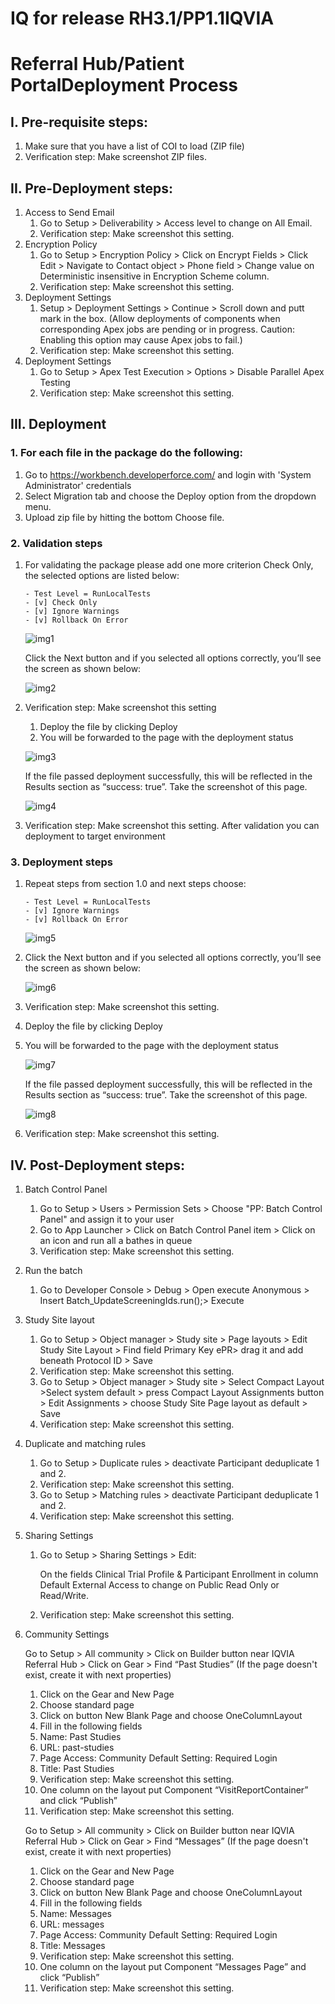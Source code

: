 # IQ for release RH3.1/PP1.1IQVIA 
# Referral Hub/Patient PortalDeployment Process

## I. Pre-requisite steps:
1. Make sure that you have a list of COI to load (ZIP file)
2. Verification step: Make screenshot ZIP files.

## II. Pre-Deployment steps:
1. Access to Send Email
    1. Go to Setup > Deliverability > Access level to change on All Email.
    2. Verification step: Make screenshot this setting.
2. Encryption Policy
    1. Go to Setup > Encryption Policy > Click on Encrypt Fields > Click Edit > Navigate to Contact object > Phone field > Change value on Deterministic insensitive in Encryption Scheme column.
    2. Verification step: Make screenshot this setting.
3. Deployment Settings
    1. Setup > Deployment Settings > Continue > Scroll down and putt mark in the box. (Allow deployments of components when corresponding Apex jobs are pending or in progress. Caution: Enabling this option may cause Apex jobs to fail.)
    2. Verification step: Make screenshot this setting.
4. Deployment Settings
    1. Go to Setup > Apex Test Execution > Options > Disable Parallel Apex Testing
    2. Verification step: Make screenshot this setting.
 
## III. Deployment

### 1. For each file in the package do the following:
1. Go to https://workbench.developerforce.com/ and login with 'System Administrator' credentials 
2. Select Migration tab and choose the Deploy option from the dropdown menu.
3. Upload zip file by hitting the bottom Choose file.

### 2. Validation steps
1. For validating the package please add one more criterion Check Only, the selected options are listed below:
    ```
    - Test Level = RunLocalTests
    - [v] Check Only
    - [v] Ignore Warnings
    - [v] Rollback On Error 
    ```
    
    ![img1](/release-info/images/img1.JPG)

    Click the Next button and if you selected all options correctly, you’ll see the screen as shown below:
    
    ![img2](/release-info/images/img2.JPG)
    
2. Verification step: Make screenshot this setting
    1. Deploy the file by clicking Deploy
    2. You will be forwarded to the page with the deployment status
    
    ![img3](/release-info/images/img3.JPG)
    
    If the file passed deployment successfully, this will be reflected in the Results section as “success: true”. Take the screenshot of this page.
    
    ![img4](/release-info/images/img4.JPG)
    
3. Verification step: Make screenshot this setting. After validation you can deployment to target environment

### 3. Deployment steps
1. Repeat steps from section 1.0 and next steps choose:
    ```
    - Test Level = RunLocalTests
    - [v] Ignore Warnings
    - [v] Rollback On Error 
    ```

    ![img5](/release-info/images/img5.JPG)
    
2. Click the Next button and if you selected all options correctly, you’ll see the screen as shown below:

    ![img6](/release-info/images/img6.JPG)
    
3. Verification step: Make screenshot this setting.
4. Deploy the file by clicking Deploy
5. You will be forwarded to the page with the deployment status

    ![img7](/release-info/images/img7.JPG)

    If the file passed deployment successfully, this will be reflected in the Results section as “success: true”. Take the screenshot of this page.
    
    ![img8](/release-info/images/img8.JPG)
    
6. Verification step: Make screenshot this setting.

## IV. Post-Deployment steps:

1. Batch Control Panel
    1. Go to Setup > Users > Permission Sets > Choose "PP: Batch Control Panel" and assign it to your user
    2. Go to App Launcher > Click on Batch Control Panel item > Click on an icon and run all a bathes in queue
    3. Verification step: Make screenshot this setting.

2. Run the batch
    1. Go to Developer Console > Debug > Open execute Anonymous > Insert Batch_UpdateScreeningIds.run();> Execute

3. Study Site layout
    1. Go to Setup > Object manager > Study site > Page layouts > Edit Study Site Layout > Find field Primary Key ePR> drag it and add beneath Protocol ID > Save
    2. Verification step: Make screenshot this setting.
    3. Go to Setup > Object manager > Study site > Select Compact Layout >Select system default > press Compact Layout Assignments button > Edit Assignments > choose Study Site Page layout as default > Save
    4. Verification step: Make screenshot this setting.

4. Duplicate and matching rules
    1. Go to Setup > Duplicate rules > deactivate Participant deduplicate 1 and 2.
    2. Verification step: Make screenshot this setting.
    3. Go to Setup > Matching rules > deactivate Participant deduplicate 1 and 2.
    4. Verification step: Make screenshot this setting.

5. Sharing Settings
    1. Go to Setup > Sharing Settings > Edit:
    
        On the fields Clinical Trial Profile & Participant Enrollment in column Default External Access to change on Public Read Only or Read/Write.
    2. Verification step: Make screenshot this setting.

6. Community Settings

    Go to Setup > All community > Click on Builder button near IQVIA Referral Hub > Click on Gear > Find “Past Studies” (If the page doesn't exist, create it with next properties)
    
    1. Click on the Gear and New Page
    2. Choose standard page
    3. Click on button New Blank Page and choose OneColumnLayout
    4. Fill in the following fields 
    5. Name: Past Studies
    6. URL: past-studies
    7. Page Access: Community Default Setting: Required Login
    8. Title: Past Studies
    9. Verification step: Make screenshot this setting.
    10. One column on the layout put Component “VisitReportContainer” and click “Publish”
    11. Verification step: Make screenshot this setting.

    Go to Setup > All community > Click on Builder button near IQVIA Referral Hub > Click on Gear > Find “Messages” (If the page doesn't exist, create it with next properties)
    
    1. Click on the Gear and New Page
    2. Choose standard page
    3. Click on button New Blank Page and choose OneColumnLayout
    4. Fill in the following fields 
    5. Name: Messages
    6. URL: messages
    7. Page Access: Community Default Setting: Required Login
    8. Title: Messages
    9. Verification step: Make screenshot this setting.
    10. One column on the layout put Component “Messages Page” and click “Publish”
    11. Verification step: Make screenshot this setting.
    
    
    
    